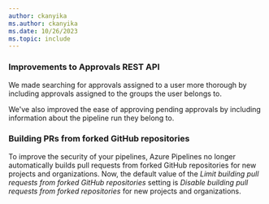 ```yaml
---
author: ckanyika
ms.author: ckanyika
ms.date: 10/26/2023
ms.topic: include
---
```

### Improvements to Approvals REST API

We made searching for approvals assigned to a user more thorough by including approvals assigned to the groups the user belongs to.

We've also improved the ease of approving pending approvals by including information about the pipeline run they belong to.


### Building PRs from forked GitHub repositories

To improve the security of your pipelines, Azure Pipelines no longer automatically builds pull requests from forked GitHub repositories for new projects and organizations. Now, the default value of the _Limit building pull requests from forked GitHub repositories_ setting is _Disable building pull requests from forked repositories_ for new projects and organizations.
